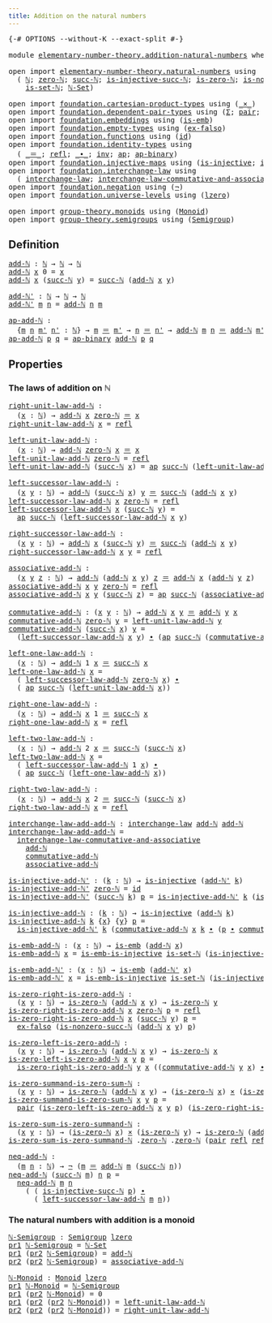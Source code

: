 ```yaml
---
title: Addition on the natural numbers
---
```


<pre class="Agda"><a id="57" class="Symbol">{-#</a> <a id="61" class="Keyword">OPTIONS</a> <a id="69" class="Pragma">--without-K</a> <a id="81" class="Pragma">--exact-split</a> <a id="95" class="Symbol">#-}</a>

<a id="100" class="Keyword">module</a> <a id="107" href="elementary-number-theory.addition-natural-numbers.html" class="Module">elementary-number-theory.addition-natural-numbers</a> <a id="157" class="Keyword">where</a>

<a id="164" class="Keyword">open</a> <a id="169" class="Keyword">import</a> <a id="176" href="elementary-number-theory.natural-numbers.html" class="Module">elementary-number-theory.natural-numbers</a> <a id="217" class="Keyword">using</a>
  <a id="225" class="Symbol">(</a> <a id="227" href="elementary-number-theory.natural-numbers.html#1530" class="Datatype">ℕ</a><a id="228" class="Symbol">;</a> <a id="230" href="elementary-number-theory.natural-numbers.html#1551" class="InductiveConstructor">zero-ℕ</a><a id="236" class="Symbol">;</a> <a id="238" href="elementary-number-theory.natural-numbers.html#1564" class="InductiveConstructor">succ-ℕ</a><a id="244" class="Symbol">;</a> <a id="246" href="elementary-number-theory.natural-numbers.html#2549" class="Function">is-injective-succ-ℕ</a><a id="265" class="Symbol">;</a> <a id="267" href="elementary-number-theory.natural-numbers.html#1828" class="Function">is-zero-ℕ</a><a id="276" class="Symbol">;</a> <a id="278" href="elementary-number-theory.natural-numbers.html#2875" class="Function">is-nonzero-succ-ℕ</a><a id="295" class="Symbol">;</a>
    <a id="301" href="elementary-number-theory.natural-numbers.html#4371" class="Function">is-set-ℕ</a><a id="309" class="Symbol">;</a> <a id="311" href="elementary-number-theory.natural-numbers.html#4487" class="Function">ℕ-Set</a><a id="316" class="Symbol">)</a>
  
<a id="321" class="Keyword">open</a> <a id="326" class="Keyword">import</a> <a id="333" href="foundation.cartesian-product-types.html" class="Module">foundation.cartesian-product-types</a> <a id="368" class="Keyword">using</a> <a id="374" class="Symbol">(</a><a id="375" href="foundation-core.cartesian-product-types.html#590" class="Function Operator">_×_</a><a id="378" class="Symbol">)</a>
<a id="380" class="Keyword">open</a> <a id="385" class="Keyword">import</a> <a id="392" href="foundation.dependent-pair-types.html" class="Module">foundation.dependent-pair-types</a> <a id="424" class="Keyword">using</a> <a id="430" class="Symbol">(</a><a id="431" href="foundation-core.dependent-pair-types.html#515" class="Record">Σ</a><a id="432" class="Symbol">;</a> <a id="434" href="foundation-core.dependent-pair-types.html#588" class="InductiveConstructor">pair</a><a id="438" class="Symbol">;</a> <a id="440" href="foundation-core.dependent-pair-types.html#605" class="Field">pr1</a><a id="443" class="Symbol">;</a> <a id="445" href="foundation-core.dependent-pair-types.html#617" class="Field">pr2</a><a id="448" class="Symbol">)</a>
<a id="450" class="Keyword">open</a> <a id="455" class="Keyword">import</a> <a id="462" href="foundation.embeddings.html" class="Module">foundation.embeddings</a> <a id="484" class="Keyword">using</a> <a id="490" class="Symbol">(</a><a id="491" href="foundation-core.embeddings.html#992" class="Function">is-emb</a><a id="497" class="Symbol">)</a>
<a id="499" class="Keyword">open</a> <a id="504" class="Keyword">import</a> <a id="511" href="foundation.empty-types.html" class="Module">foundation.empty-types</a> <a id="534" class="Keyword">using</a> <a id="540" class="Symbol">(</a><a id="541" href="foundation-core.empty-types.html#1160" class="Function">ex-falso</a><a id="549" class="Symbol">)</a>
<a id="551" class="Keyword">open</a> <a id="556" class="Keyword">import</a> <a id="563" href="foundation.functions.html" class="Module">foundation.functions</a> <a id="584" class="Keyword">using</a> <a id="590" class="Symbol">(</a><a id="591" href="foundation-core.functions.html#322" class="Function">id</a><a id="593" class="Symbol">)</a>
<a id="595" class="Keyword">open</a> <a id="600" class="Keyword">import</a> <a id="607" href="foundation.identity-types.html" class="Module">foundation.identity-types</a> <a id="633" class="Keyword">using</a>
  <a id="641" class="Symbol">(</a> <a id="643" href="foundation-core.identity-types.html#1865" class="Function Operator">_＝_</a><a id="646" class="Symbol">;</a> <a id="648" href="foundation-core.identity-types.html#1820" class="InductiveConstructor">refl</a><a id="652" class="Symbol">;</a> <a id="654" href="foundation-core.identity-types.html#2425" class="Function Operator">_∙_</a><a id="657" class="Symbol">;</a> <a id="659" href="foundation-core.identity-types.html#2729" class="Function">inv</a><a id="662" class="Symbol">;</a> <a id="664" href="foundation-core.identity-types.html#4003" class="Function">ap</a><a id="666" class="Symbol">;</a> <a id="668" href="foundation-core.identity-types.html#7804" class="Function">ap-binary</a><a id="677" class="Symbol">)</a>
<a id="679" class="Keyword">open</a> <a id="684" class="Keyword">import</a> <a id="691" href="foundation.injective-maps.html" class="Module">foundation.injective-maps</a> <a id="717" class="Keyword">using</a> <a id="723" class="Symbol">(</a><a id="724" href="foundation.injective-maps.html#1309" class="Function">is-injective</a><a id="736" class="Symbol">;</a> <a id="738" href="foundation.injective-maps.html#4586" class="Function">is-emb-is-injective</a><a id="757" class="Symbol">)</a>
<a id="759" class="Keyword">open</a> <a id="764" class="Keyword">import</a> <a id="771" href="foundation.interchange-law.html" class="Module">foundation.interchange-law</a> <a id="798" class="Keyword">using</a>
  <a id="806" class="Symbol">(</a> <a id="808" href="foundation.interchange-law.html#1655" class="Function">interchange-law</a><a id="823" class="Symbol">;</a> <a id="825" href="foundation.interchange-law.html#1771" class="Function">interchange-law-commutative-and-associative</a><a id="868" class="Symbol">)</a>
<a id="870" class="Keyword">open</a> <a id="875" class="Keyword">import</a> <a id="882" href="foundation.negation.html" class="Module">foundation.negation</a> <a id="902" class="Keyword">using</a> <a id="908" class="Symbol">(</a><a id="909" href="foundation-core.negation.html#465" class="Function">¬</a><a id="910" class="Symbol">)</a>
<a id="912" class="Keyword">open</a> <a id="917" class="Keyword">import</a> <a id="924" href="foundation.universe-levels.html" class="Module">foundation.universe-levels</a> <a id="951" class="Keyword">using</a> <a id="957" class="Symbol">(</a><a id="958" href="Agda.Primitive.html#764" class="Primitive">lzero</a><a id="963" class="Symbol">)</a>

<a id="966" class="Keyword">open</a> <a id="971" class="Keyword">import</a> <a id="978" href="group-theory.monoids.html" class="Module">group-theory.monoids</a> <a id="999" class="Keyword">using</a> <a id="1005" class="Symbol">(</a><a id="1006" href="group-theory.monoids.html#1020" class="Function">Monoid</a><a id="1012" class="Symbol">)</a>
<a id="1014" class="Keyword">open</a> <a id="1019" class="Keyword">import</a> <a id="1026" href="group-theory.semigroups.html" class="Module">group-theory.semigroups</a> <a id="1050" class="Keyword">using</a> <a id="1056" class="Symbol">(</a><a id="1057" href="group-theory.semigroups.html#750" class="Function">Semigroup</a><a id="1066" class="Symbol">)</a>
</pre>
## Definition

<pre class="Agda"><a id="add-ℕ"></a><a id="1096" href="elementary-number-theory.addition-natural-numbers.html#1096" class="Function">add-ℕ</a> <a id="1102" class="Symbol">:</a> <a id="1104" href="elementary-number-theory.natural-numbers.html#1530" class="Datatype">ℕ</a> <a id="1106" class="Symbol">→</a> <a id="1108" href="elementary-number-theory.natural-numbers.html#1530" class="Datatype">ℕ</a> <a id="1110" class="Symbol">→</a> <a id="1112" href="elementary-number-theory.natural-numbers.html#1530" class="Datatype">ℕ</a>
<a id="1114" href="elementary-number-theory.addition-natural-numbers.html#1096" class="Function">add-ℕ</a> <a id="1120" href="elementary-number-theory.addition-natural-numbers.html#1120" class="Bound">x</a> <a id="1122" class="Number">0</a> <a id="1124" class="Symbol">=</a> <a id="1126" href="elementary-number-theory.addition-natural-numbers.html#1120" class="Bound">x</a>
<a id="1128" href="elementary-number-theory.addition-natural-numbers.html#1096" class="Function">add-ℕ</a> <a id="1134" href="elementary-number-theory.addition-natural-numbers.html#1134" class="Bound">x</a> <a id="1136" class="Symbol">(</a><a id="1137" href="elementary-number-theory.natural-numbers.html#1564" class="InductiveConstructor">succ-ℕ</a> <a id="1144" href="elementary-number-theory.addition-natural-numbers.html#1144" class="Bound">y</a><a id="1145" class="Symbol">)</a> <a id="1147" class="Symbol">=</a> <a id="1149" href="elementary-number-theory.natural-numbers.html#1564" class="InductiveConstructor">succ-ℕ</a> <a id="1156" class="Symbol">(</a><a id="1157" href="elementary-number-theory.addition-natural-numbers.html#1096" class="Function">add-ℕ</a> <a id="1163" href="elementary-number-theory.addition-natural-numbers.html#1134" class="Bound">x</a> <a id="1165" href="elementary-number-theory.addition-natural-numbers.html#1144" class="Bound">y</a><a id="1166" class="Symbol">)</a>

<a id="add-ℕ&#39;"></a><a id="1169" href="elementary-number-theory.addition-natural-numbers.html#1169" class="Function">add-ℕ&#39;</a> <a id="1176" class="Symbol">:</a> <a id="1178" href="elementary-number-theory.natural-numbers.html#1530" class="Datatype">ℕ</a> <a id="1180" class="Symbol">→</a> <a id="1182" href="elementary-number-theory.natural-numbers.html#1530" class="Datatype">ℕ</a> <a id="1184" class="Symbol">→</a> <a id="1186" href="elementary-number-theory.natural-numbers.html#1530" class="Datatype">ℕ</a>
<a id="1188" href="elementary-number-theory.addition-natural-numbers.html#1169" class="Function">add-ℕ&#39;</a> <a id="1195" href="elementary-number-theory.addition-natural-numbers.html#1195" class="Bound">m</a> <a id="1197" href="elementary-number-theory.addition-natural-numbers.html#1197" class="Bound">n</a> <a id="1199" class="Symbol">=</a> <a id="1201" href="elementary-number-theory.addition-natural-numbers.html#1096" class="Function">add-ℕ</a> <a id="1207" href="elementary-number-theory.addition-natural-numbers.html#1197" class="Bound">n</a> <a id="1209" href="elementary-number-theory.addition-natural-numbers.html#1195" class="Bound">m</a>

<a id="ap-add-ℕ"></a><a id="1212" href="elementary-number-theory.addition-natural-numbers.html#1212" class="Function">ap-add-ℕ</a> <a id="1221" class="Symbol">:</a>
  <a id="1225" class="Symbol">{</a><a id="1226" href="elementary-number-theory.addition-natural-numbers.html#1226" class="Bound">m</a> <a id="1228" href="elementary-number-theory.addition-natural-numbers.html#1228" class="Bound">n</a> <a id="1230" href="elementary-number-theory.addition-natural-numbers.html#1230" class="Bound">m&#39;</a> <a id="1233" href="elementary-number-theory.addition-natural-numbers.html#1233" class="Bound">n&#39;</a> <a id="1236" class="Symbol">:</a> <a id="1238" href="elementary-number-theory.natural-numbers.html#1530" class="Datatype">ℕ</a><a id="1239" class="Symbol">}</a> <a id="1241" class="Symbol">→</a> <a id="1243" href="elementary-number-theory.addition-natural-numbers.html#1226" class="Bound">m</a> <a id="1245" href="foundation-core.identity-types.html#1865" class="Function Operator">＝</a> <a id="1247" href="elementary-number-theory.addition-natural-numbers.html#1230" class="Bound">m&#39;</a> <a id="1250" class="Symbol">→</a> <a id="1252" href="elementary-number-theory.addition-natural-numbers.html#1228" class="Bound">n</a> <a id="1254" href="foundation-core.identity-types.html#1865" class="Function Operator">＝</a> <a id="1256" href="elementary-number-theory.addition-natural-numbers.html#1233" class="Bound">n&#39;</a> <a id="1259" class="Symbol">→</a> <a id="1261" href="elementary-number-theory.addition-natural-numbers.html#1096" class="Function">add-ℕ</a> <a id="1267" href="elementary-number-theory.addition-natural-numbers.html#1226" class="Bound">m</a> <a id="1269" href="elementary-number-theory.addition-natural-numbers.html#1228" class="Bound">n</a> <a id="1271" href="foundation-core.identity-types.html#1865" class="Function Operator">＝</a> <a id="1273" href="elementary-number-theory.addition-natural-numbers.html#1096" class="Function">add-ℕ</a> <a id="1279" href="elementary-number-theory.addition-natural-numbers.html#1230" class="Bound">m&#39;</a> <a id="1282" href="elementary-number-theory.addition-natural-numbers.html#1233" class="Bound">n&#39;</a>
<a id="1285" href="elementary-number-theory.addition-natural-numbers.html#1212" class="Function">ap-add-ℕ</a> <a id="1294" href="elementary-number-theory.addition-natural-numbers.html#1294" class="Bound">p</a> <a id="1296" href="elementary-number-theory.addition-natural-numbers.html#1296" class="Bound">q</a> <a id="1298" class="Symbol">=</a> <a id="1300" href="foundation-core.identity-types.html#7804" class="Function">ap-binary</a> <a id="1310" href="elementary-number-theory.addition-natural-numbers.html#1096" class="Function">add-ℕ</a> <a id="1316" href="elementary-number-theory.addition-natural-numbers.html#1294" class="Bound">p</a> <a id="1318" href="elementary-number-theory.addition-natural-numbers.html#1296" class="Bound">q</a>
</pre>
## Properties

### The laws of addition on ℕ

<pre class="Agda"><a id="right-unit-law-add-ℕ"></a><a id="1379" href="elementary-number-theory.addition-natural-numbers.html#1379" class="Function">right-unit-law-add-ℕ</a> <a id="1400" class="Symbol">:</a>
  <a id="1404" class="Symbol">(</a><a id="1405" href="elementary-number-theory.addition-natural-numbers.html#1405" class="Bound">x</a> <a id="1407" class="Symbol">:</a> <a id="1409" href="elementary-number-theory.natural-numbers.html#1530" class="Datatype">ℕ</a><a id="1410" class="Symbol">)</a> <a id="1412" class="Symbol">→</a> <a id="1414" href="elementary-number-theory.addition-natural-numbers.html#1096" class="Function">add-ℕ</a> <a id="1420" href="elementary-number-theory.addition-natural-numbers.html#1405" class="Bound">x</a> <a id="1422" href="elementary-number-theory.natural-numbers.html#1551" class="InductiveConstructor">zero-ℕ</a> <a id="1429" href="foundation-core.identity-types.html#1865" class="Function Operator">＝</a> <a id="1431" href="elementary-number-theory.addition-natural-numbers.html#1405" class="Bound">x</a>
<a id="1433" href="elementary-number-theory.addition-natural-numbers.html#1379" class="Function">right-unit-law-add-ℕ</a> <a id="1454" href="elementary-number-theory.addition-natural-numbers.html#1454" class="Bound">x</a> <a id="1456" class="Symbol">=</a> <a id="1458" href="foundation-core.identity-types.html#1820" class="InductiveConstructor">refl</a>

<a id="left-unit-law-add-ℕ"></a><a id="1464" href="elementary-number-theory.addition-natural-numbers.html#1464" class="Function">left-unit-law-add-ℕ</a> <a id="1484" class="Symbol">:</a>
  <a id="1488" class="Symbol">(</a><a id="1489" href="elementary-number-theory.addition-natural-numbers.html#1489" class="Bound">x</a> <a id="1491" class="Symbol">:</a> <a id="1493" href="elementary-number-theory.natural-numbers.html#1530" class="Datatype">ℕ</a><a id="1494" class="Symbol">)</a> <a id="1496" class="Symbol">→</a> <a id="1498" href="elementary-number-theory.addition-natural-numbers.html#1096" class="Function">add-ℕ</a> <a id="1504" href="elementary-number-theory.natural-numbers.html#1551" class="InductiveConstructor">zero-ℕ</a> <a id="1511" href="elementary-number-theory.addition-natural-numbers.html#1489" class="Bound">x</a> <a id="1513" href="foundation-core.identity-types.html#1865" class="Function Operator">＝</a> <a id="1515" href="elementary-number-theory.addition-natural-numbers.html#1489" class="Bound">x</a>
<a id="1517" href="elementary-number-theory.addition-natural-numbers.html#1464" class="Function">left-unit-law-add-ℕ</a> <a id="1537" href="elementary-number-theory.natural-numbers.html#1551" class="InductiveConstructor">zero-ℕ</a> <a id="1544" class="Symbol">=</a> <a id="1546" href="foundation-core.identity-types.html#1820" class="InductiveConstructor">refl</a>
<a id="1551" href="elementary-number-theory.addition-natural-numbers.html#1464" class="Function">left-unit-law-add-ℕ</a> <a id="1571" class="Symbol">(</a><a id="1572" href="elementary-number-theory.natural-numbers.html#1564" class="InductiveConstructor">succ-ℕ</a> <a id="1579" href="elementary-number-theory.addition-natural-numbers.html#1579" class="Bound">x</a><a id="1580" class="Symbol">)</a> <a id="1582" class="Symbol">=</a> <a id="1584" href="foundation-core.identity-types.html#4003" class="Function">ap</a> <a id="1587" href="elementary-number-theory.natural-numbers.html#1564" class="InductiveConstructor">succ-ℕ</a> <a id="1594" class="Symbol">(</a><a id="1595" href="elementary-number-theory.addition-natural-numbers.html#1464" class="Function">left-unit-law-add-ℕ</a> <a id="1615" href="elementary-number-theory.addition-natural-numbers.html#1579" class="Bound">x</a><a id="1616" class="Symbol">)</a>

<a id="left-successor-law-add-ℕ"></a><a id="1619" href="elementary-number-theory.addition-natural-numbers.html#1619" class="Function">left-successor-law-add-ℕ</a> <a id="1644" class="Symbol">:</a>
  <a id="1648" class="Symbol">(</a><a id="1649" href="elementary-number-theory.addition-natural-numbers.html#1649" class="Bound">x</a> <a id="1651" href="elementary-number-theory.addition-natural-numbers.html#1651" class="Bound">y</a> <a id="1653" class="Symbol">:</a> <a id="1655" href="elementary-number-theory.natural-numbers.html#1530" class="Datatype">ℕ</a><a id="1656" class="Symbol">)</a> <a id="1658" class="Symbol">→</a> <a id="1660" href="elementary-number-theory.addition-natural-numbers.html#1096" class="Function">add-ℕ</a> <a id="1666" class="Symbol">(</a><a id="1667" href="elementary-number-theory.natural-numbers.html#1564" class="InductiveConstructor">succ-ℕ</a> <a id="1674" href="elementary-number-theory.addition-natural-numbers.html#1649" class="Bound">x</a><a id="1675" class="Symbol">)</a> <a id="1677" href="elementary-number-theory.addition-natural-numbers.html#1651" class="Bound">y</a> <a id="1679" href="foundation-core.identity-types.html#1865" class="Function Operator">＝</a> <a id="1681" href="elementary-number-theory.natural-numbers.html#1564" class="InductiveConstructor">succ-ℕ</a> <a id="1688" class="Symbol">(</a><a id="1689" href="elementary-number-theory.addition-natural-numbers.html#1096" class="Function">add-ℕ</a> <a id="1695" href="elementary-number-theory.addition-natural-numbers.html#1649" class="Bound">x</a> <a id="1697" href="elementary-number-theory.addition-natural-numbers.html#1651" class="Bound">y</a><a id="1698" class="Symbol">)</a>
<a id="1700" href="elementary-number-theory.addition-natural-numbers.html#1619" class="Function">left-successor-law-add-ℕ</a> <a id="1725" href="elementary-number-theory.addition-natural-numbers.html#1725" class="Bound">x</a> <a id="1727" href="elementary-number-theory.natural-numbers.html#1551" class="InductiveConstructor">zero-ℕ</a> <a id="1734" class="Symbol">=</a> <a id="1736" href="foundation-core.identity-types.html#1820" class="InductiveConstructor">refl</a>
<a id="1741" href="elementary-number-theory.addition-natural-numbers.html#1619" class="Function">left-successor-law-add-ℕ</a> <a id="1766" href="elementary-number-theory.addition-natural-numbers.html#1766" class="Bound">x</a> <a id="1768" class="Symbol">(</a><a id="1769" href="elementary-number-theory.natural-numbers.html#1564" class="InductiveConstructor">succ-ℕ</a> <a id="1776" href="elementary-number-theory.addition-natural-numbers.html#1776" class="Bound">y</a><a id="1777" class="Symbol">)</a> <a id="1779" class="Symbol">=</a>
  <a id="1783" href="foundation-core.identity-types.html#4003" class="Function">ap</a> <a id="1786" href="elementary-number-theory.natural-numbers.html#1564" class="InductiveConstructor">succ-ℕ</a> <a id="1793" class="Symbol">(</a><a id="1794" href="elementary-number-theory.addition-natural-numbers.html#1619" class="Function">left-successor-law-add-ℕ</a> <a id="1819" href="elementary-number-theory.addition-natural-numbers.html#1766" class="Bound">x</a> <a id="1821" href="elementary-number-theory.addition-natural-numbers.html#1776" class="Bound">y</a><a id="1822" class="Symbol">)</a>
                                        
<a id="right-successor-law-add-ℕ"></a><a id="1865" href="elementary-number-theory.addition-natural-numbers.html#1865" class="Function">right-successor-law-add-ℕ</a> <a id="1891" class="Symbol">:</a>
  <a id="1895" class="Symbol">(</a><a id="1896" href="elementary-number-theory.addition-natural-numbers.html#1896" class="Bound">x</a> <a id="1898" href="elementary-number-theory.addition-natural-numbers.html#1898" class="Bound">y</a> <a id="1900" class="Symbol">:</a> <a id="1902" href="elementary-number-theory.natural-numbers.html#1530" class="Datatype">ℕ</a><a id="1903" class="Symbol">)</a> <a id="1905" class="Symbol">→</a> <a id="1907" href="elementary-number-theory.addition-natural-numbers.html#1096" class="Function">add-ℕ</a> <a id="1913" href="elementary-number-theory.addition-natural-numbers.html#1896" class="Bound">x</a> <a id="1915" class="Symbol">(</a><a id="1916" href="elementary-number-theory.natural-numbers.html#1564" class="InductiveConstructor">succ-ℕ</a> <a id="1923" href="elementary-number-theory.addition-natural-numbers.html#1898" class="Bound">y</a><a id="1924" class="Symbol">)</a> <a id="1926" href="foundation-core.identity-types.html#1865" class="Function Operator">＝</a> <a id="1928" href="elementary-number-theory.natural-numbers.html#1564" class="InductiveConstructor">succ-ℕ</a> <a id="1935" class="Symbol">(</a><a id="1936" href="elementary-number-theory.addition-natural-numbers.html#1096" class="Function">add-ℕ</a> <a id="1942" href="elementary-number-theory.addition-natural-numbers.html#1896" class="Bound">x</a> <a id="1944" href="elementary-number-theory.addition-natural-numbers.html#1898" class="Bound">y</a><a id="1945" class="Symbol">)</a>
<a id="1947" href="elementary-number-theory.addition-natural-numbers.html#1865" class="Function">right-successor-law-add-ℕ</a> <a id="1973" href="elementary-number-theory.addition-natural-numbers.html#1973" class="Bound">x</a> <a id="1975" href="elementary-number-theory.addition-natural-numbers.html#1975" class="Bound">y</a> <a id="1977" class="Symbol">=</a> <a id="1979" href="foundation-core.identity-types.html#1820" class="InductiveConstructor">refl</a>

<a id="associative-add-ℕ"></a><a id="1985" href="elementary-number-theory.addition-natural-numbers.html#1985" class="Function">associative-add-ℕ</a> <a id="2003" class="Symbol">:</a>
  <a id="2007" class="Symbol">(</a><a id="2008" href="elementary-number-theory.addition-natural-numbers.html#2008" class="Bound">x</a> <a id="2010" href="elementary-number-theory.addition-natural-numbers.html#2010" class="Bound">y</a> <a id="2012" href="elementary-number-theory.addition-natural-numbers.html#2012" class="Bound">z</a> <a id="2014" class="Symbol">:</a> <a id="2016" href="elementary-number-theory.natural-numbers.html#1530" class="Datatype">ℕ</a><a id="2017" class="Symbol">)</a> <a id="2019" class="Symbol">→</a> <a id="2021" href="elementary-number-theory.addition-natural-numbers.html#1096" class="Function">add-ℕ</a> <a id="2027" class="Symbol">(</a><a id="2028" href="elementary-number-theory.addition-natural-numbers.html#1096" class="Function">add-ℕ</a> <a id="2034" href="elementary-number-theory.addition-natural-numbers.html#2008" class="Bound">x</a> <a id="2036" href="elementary-number-theory.addition-natural-numbers.html#2010" class="Bound">y</a><a id="2037" class="Symbol">)</a> <a id="2039" href="elementary-number-theory.addition-natural-numbers.html#2012" class="Bound">z</a> <a id="2041" href="foundation-core.identity-types.html#1865" class="Function Operator">＝</a> <a id="2043" href="elementary-number-theory.addition-natural-numbers.html#1096" class="Function">add-ℕ</a> <a id="2049" href="elementary-number-theory.addition-natural-numbers.html#2008" class="Bound">x</a> <a id="2051" class="Symbol">(</a><a id="2052" href="elementary-number-theory.addition-natural-numbers.html#1096" class="Function">add-ℕ</a> <a id="2058" href="elementary-number-theory.addition-natural-numbers.html#2010" class="Bound">y</a> <a id="2060" href="elementary-number-theory.addition-natural-numbers.html#2012" class="Bound">z</a><a id="2061" class="Symbol">)</a>
<a id="2063" href="elementary-number-theory.addition-natural-numbers.html#1985" class="Function">associative-add-ℕ</a> <a id="2081" href="elementary-number-theory.addition-natural-numbers.html#2081" class="Bound">x</a> <a id="2083" href="elementary-number-theory.addition-natural-numbers.html#2083" class="Bound">y</a> <a id="2085" href="elementary-number-theory.natural-numbers.html#1551" class="InductiveConstructor">zero-ℕ</a> <a id="2092" class="Symbol">=</a> <a id="2094" href="foundation-core.identity-types.html#1820" class="InductiveConstructor">refl</a> 
<a id="2100" href="elementary-number-theory.addition-natural-numbers.html#1985" class="Function">associative-add-ℕ</a> <a id="2118" href="elementary-number-theory.addition-natural-numbers.html#2118" class="Bound">x</a> <a id="2120" href="elementary-number-theory.addition-natural-numbers.html#2120" class="Bound">y</a> <a id="2122" class="Symbol">(</a><a id="2123" href="elementary-number-theory.natural-numbers.html#1564" class="InductiveConstructor">succ-ℕ</a> <a id="2130" href="elementary-number-theory.addition-natural-numbers.html#2130" class="Bound">z</a><a id="2131" class="Symbol">)</a> <a id="2133" class="Symbol">=</a> <a id="2135" href="foundation-core.identity-types.html#4003" class="Function">ap</a> <a id="2138" href="elementary-number-theory.natural-numbers.html#1564" class="InductiveConstructor">succ-ℕ</a> <a id="2145" class="Symbol">(</a><a id="2146" href="elementary-number-theory.addition-natural-numbers.html#1985" class="Function">associative-add-ℕ</a> <a id="2164" href="elementary-number-theory.addition-natural-numbers.html#2118" class="Bound">x</a> <a id="2166" href="elementary-number-theory.addition-natural-numbers.html#2120" class="Bound">y</a> <a id="2168" href="elementary-number-theory.addition-natural-numbers.html#2130" class="Bound">z</a><a id="2169" class="Symbol">)</a>

<a id="commutative-add-ℕ"></a><a id="2172" href="elementary-number-theory.addition-natural-numbers.html#2172" class="Function">commutative-add-ℕ</a> <a id="2190" class="Symbol">:</a> <a id="2192" class="Symbol">(</a><a id="2193" href="elementary-number-theory.addition-natural-numbers.html#2193" class="Bound">x</a> <a id="2195" href="elementary-number-theory.addition-natural-numbers.html#2195" class="Bound">y</a> <a id="2197" class="Symbol">:</a> <a id="2199" href="elementary-number-theory.natural-numbers.html#1530" class="Datatype">ℕ</a><a id="2200" class="Symbol">)</a> <a id="2202" class="Symbol">→</a> <a id="2204" href="elementary-number-theory.addition-natural-numbers.html#1096" class="Function">add-ℕ</a> <a id="2210" href="elementary-number-theory.addition-natural-numbers.html#2193" class="Bound">x</a> <a id="2212" href="elementary-number-theory.addition-natural-numbers.html#2195" class="Bound">y</a> <a id="2214" href="foundation-core.identity-types.html#1865" class="Function Operator">＝</a> <a id="2216" href="elementary-number-theory.addition-natural-numbers.html#1096" class="Function">add-ℕ</a> <a id="2222" href="elementary-number-theory.addition-natural-numbers.html#2195" class="Bound">y</a> <a id="2224" href="elementary-number-theory.addition-natural-numbers.html#2193" class="Bound">x</a>
<a id="2226" href="elementary-number-theory.addition-natural-numbers.html#2172" class="Function">commutative-add-ℕ</a> <a id="2244" href="elementary-number-theory.natural-numbers.html#1551" class="InductiveConstructor">zero-ℕ</a> <a id="2251" href="elementary-number-theory.addition-natural-numbers.html#2251" class="Bound">y</a> <a id="2253" class="Symbol">=</a> <a id="2255" href="elementary-number-theory.addition-natural-numbers.html#1464" class="Function">left-unit-law-add-ℕ</a> <a id="2275" href="elementary-number-theory.addition-natural-numbers.html#2251" class="Bound">y</a>
<a id="2277" href="elementary-number-theory.addition-natural-numbers.html#2172" class="Function">commutative-add-ℕ</a> <a id="2295" class="Symbol">(</a><a id="2296" href="elementary-number-theory.natural-numbers.html#1564" class="InductiveConstructor">succ-ℕ</a> <a id="2303" href="elementary-number-theory.addition-natural-numbers.html#2303" class="Bound">x</a><a id="2304" class="Symbol">)</a> <a id="2306" href="elementary-number-theory.addition-natural-numbers.html#2306" class="Bound">y</a> <a id="2308" class="Symbol">=</a>
  <a id="2312" class="Symbol">(</a><a id="2313" href="elementary-number-theory.addition-natural-numbers.html#1619" class="Function">left-successor-law-add-ℕ</a> <a id="2338" href="elementary-number-theory.addition-natural-numbers.html#2303" class="Bound">x</a> <a id="2340" href="elementary-number-theory.addition-natural-numbers.html#2306" class="Bound">y</a><a id="2341" class="Symbol">)</a> <a id="2343" href="foundation-core.identity-types.html#2425" class="Function Operator">∙</a> <a id="2345" class="Symbol">(</a><a id="2346" href="foundation-core.identity-types.html#4003" class="Function">ap</a> <a id="2349" href="elementary-number-theory.natural-numbers.html#1564" class="InductiveConstructor">succ-ℕ</a> <a id="2356" class="Symbol">(</a><a id="2357" href="elementary-number-theory.addition-natural-numbers.html#2172" class="Function">commutative-add-ℕ</a> <a id="2375" href="elementary-number-theory.addition-natural-numbers.html#2303" class="Bound">x</a> <a id="2377" href="elementary-number-theory.addition-natural-numbers.html#2306" class="Bound">y</a><a id="2378" class="Symbol">))</a>

<a id="left-one-law-add-ℕ"></a><a id="2382" href="elementary-number-theory.addition-natural-numbers.html#2382" class="Function">left-one-law-add-ℕ</a> <a id="2401" class="Symbol">:</a>
  <a id="2405" class="Symbol">(</a><a id="2406" href="elementary-number-theory.addition-natural-numbers.html#2406" class="Bound">x</a> <a id="2408" class="Symbol">:</a> <a id="2410" href="elementary-number-theory.natural-numbers.html#1530" class="Datatype">ℕ</a><a id="2411" class="Symbol">)</a> <a id="2413" class="Symbol">→</a> <a id="2415" href="elementary-number-theory.addition-natural-numbers.html#1096" class="Function">add-ℕ</a> <a id="2421" class="Number">1</a> <a id="2423" href="elementary-number-theory.addition-natural-numbers.html#2406" class="Bound">x</a> <a id="2425" href="foundation-core.identity-types.html#1865" class="Function Operator">＝</a> <a id="2427" href="elementary-number-theory.natural-numbers.html#1564" class="InductiveConstructor">succ-ℕ</a> <a id="2434" href="elementary-number-theory.addition-natural-numbers.html#2406" class="Bound">x</a>
<a id="2436" href="elementary-number-theory.addition-natural-numbers.html#2382" class="Function">left-one-law-add-ℕ</a> <a id="2455" href="elementary-number-theory.addition-natural-numbers.html#2455" class="Bound">x</a> <a id="2457" class="Symbol">=</a>
  <a id="2461" class="Symbol">(</a> <a id="2463" href="elementary-number-theory.addition-natural-numbers.html#1619" class="Function">left-successor-law-add-ℕ</a> <a id="2488" href="elementary-number-theory.natural-numbers.html#1551" class="InductiveConstructor">zero-ℕ</a> <a id="2495" href="elementary-number-theory.addition-natural-numbers.html#2455" class="Bound">x</a><a id="2496" class="Symbol">)</a> <a id="2498" href="foundation-core.identity-types.html#2425" class="Function Operator">∙</a>
  <a id="2502" class="Symbol">(</a> <a id="2504" href="foundation-core.identity-types.html#4003" class="Function">ap</a> <a id="2507" href="elementary-number-theory.natural-numbers.html#1564" class="InductiveConstructor">succ-ℕ</a> <a id="2514" class="Symbol">(</a><a id="2515" href="elementary-number-theory.addition-natural-numbers.html#1464" class="Function">left-unit-law-add-ℕ</a> <a id="2535" href="elementary-number-theory.addition-natural-numbers.html#2455" class="Bound">x</a><a id="2536" class="Symbol">))</a>

<a id="right-one-law-add-ℕ"></a><a id="2540" href="elementary-number-theory.addition-natural-numbers.html#2540" class="Function">right-one-law-add-ℕ</a> <a id="2560" class="Symbol">:</a>
  <a id="2564" class="Symbol">(</a><a id="2565" href="elementary-number-theory.addition-natural-numbers.html#2565" class="Bound">x</a> <a id="2567" class="Symbol">:</a> <a id="2569" href="elementary-number-theory.natural-numbers.html#1530" class="Datatype">ℕ</a><a id="2570" class="Symbol">)</a> <a id="2572" class="Symbol">→</a> <a id="2574" href="elementary-number-theory.addition-natural-numbers.html#1096" class="Function">add-ℕ</a> <a id="2580" href="elementary-number-theory.addition-natural-numbers.html#2565" class="Bound">x</a> <a id="2582" class="Number">1</a> <a id="2584" href="foundation-core.identity-types.html#1865" class="Function Operator">＝</a> <a id="2586" href="elementary-number-theory.natural-numbers.html#1564" class="InductiveConstructor">succ-ℕ</a> <a id="2593" href="elementary-number-theory.addition-natural-numbers.html#2565" class="Bound">x</a>
<a id="2595" href="elementary-number-theory.addition-natural-numbers.html#2540" class="Function">right-one-law-add-ℕ</a> <a id="2615" href="elementary-number-theory.addition-natural-numbers.html#2615" class="Bound">x</a> <a id="2617" class="Symbol">=</a> <a id="2619" href="foundation-core.identity-types.html#1820" class="InductiveConstructor">refl</a>

<a id="left-two-law-add-ℕ"></a><a id="2625" href="elementary-number-theory.addition-natural-numbers.html#2625" class="Function">left-two-law-add-ℕ</a> <a id="2644" class="Symbol">:</a>
  <a id="2648" class="Symbol">(</a><a id="2649" href="elementary-number-theory.addition-natural-numbers.html#2649" class="Bound">x</a> <a id="2651" class="Symbol">:</a> <a id="2653" href="elementary-number-theory.natural-numbers.html#1530" class="Datatype">ℕ</a><a id="2654" class="Symbol">)</a> <a id="2656" class="Symbol">→</a> <a id="2658" href="elementary-number-theory.addition-natural-numbers.html#1096" class="Function">add-ℕ</a> <a id="2664" class="Number">2</a> <a id="2666" href="elementary-number-theory.addition-natural-numbers.html#2649" class="Bound">x</a> <a id="2668" href="foundation-core.identity-types.html#1865" class="Function Operator">＝</a> <a id="2670" href="elementary-number-theory.natural-numbers.html#1564" class="InductiveConstructor">succ-ℕ</a> <a id="2677" class="Symbol">(</a><a id="2678" href="elementary-number-theory.natural-numbers.html#1564" class="InductiveConstructor">succ-ℕ</a> <a id="2685" href="elementary-number-theory.addition-natural-numbers.html#2649" class="Bound">x</a><a id="2686" class="Symbol">)</a>
<a id="2688" href="elementary-number-theory.addition-natural-numbers.html#2625" class="Function">left-two-law-add-ℕ</a> <a id="2707" href="elementary-number-theory.addition-natural-numbers.html#2707" class="Bound">x</a> <a id="2709" class="Symbol">=</a>
  <a id="2713" class="Symbol">(</a> <a id="2715" href="elementary-number-theory.addition-natural-numbers.html#1619" class="Function">left-successor-law-add-ℕ</a> <a id="2740" class="Number">1</a> <a id="2742" href="elementary-number-theory.addition-natural-numbers.html#2707" class="Bound">x</a><a id="2743" class="Symbol">)</a> <a id="2745" href="foundation-core.identity-types.html#2425" class="Function Operator">∙</a>
  <a id="2749" class="Symbol">(</a> <a id="2751" href="foundation-core.identity-types.html#4003" class="Function">ap</a> <a id="2754" href="elementary-number-theory.natural-numbers.html#1564" class="InductiveConstructor">succ-ℕ</a> <a id="2761" class="Symbol">(</a><a id="2762" href="elementary-number-theory.addition-natural-numbers.html#2382" class="Function">left-one-law-add-ℕ</a> <a id="2781" href="elementary-number-theory.addition-natural-numbers.html#2707" class="Bound">x</a><a id="2782" class="Symbol">))</a>

<a id="right-two-law-add-ℕ"></a><a id="2786" href="elementary-number-theory.addition-natural-numbers.html#2786" class="Function">right-two-law-add-ℕ</a> <a id="2806" class="Symbol">:</a>
  <a id="2810" class="Symbol">(</a><a id="2811" href="elementary-number-theory.addition-natural-numbers.html#2811" class="Bound">x</a> <a id="2813" class="Symbol">:</a> <a id="2815" href="elementary-number-theory.natural-numbers.html#1530" class="Datatype">ℕ</a><a id="2816" class="Symbol">)</a> <a id="2818" class="Symbol">→</a> <a id="2820" href="elementary-number-theory.addition-natural-numbers.html#1096" class="Function">add-ℕ</a> <a id="2826" href="elementary-number-theory.addition-natural-numbers.html#2811" class="Bound">x</a> <a id="2828" class="Number">2</a> <a id="2830" href="foundation-core.identity-types.html#1865" class="Function Operator">＝</a> <a id="2832" href="elementary-number-theory.natural-numbers.html#1564" class="InductiveConstructor">succ-ℕ</a> <a id="2839" class="Symbol">(</a><a id="2840" href="elementary-number-theory.natural-numbers.html#1564" class="InductiveConstructor">succ-ℕ</a> <a id="2847" href="elementary-number-theory.addition-natural-numbers.html#2811" class="Bound">x</a><a id="2848" class="Symbol">)</a>
<a id="2850" href="elementary-number-theory.addition-natural-numbers.html#2786" class="Function">right-two-law-add-ℕ</a> <a id="2870" href="elementary-number-theory.addition-natural-numbers.html#2870" class="Bound">x</a> <a id="2872" class="Symbol">=</a> <a id="2874" href="foundation-core.identity-types.html#1820" class="InductiveConstructor">refl</a>

<a id="interchange-law-add-add-ℕ"></a><a id="2880" href="elementary-number-theory.addition-natural-numbers.html#2880" class="Function">interchange-law-add-add-ℕ</a> <a id="2906" class="Symbol">:</a> <a id="2908" href="foundation.interchange-law.html#1655" class="Function">interchange-law</a> <a id="2924" href="elementary-number-theory.addition-natural-numbers.html#1096" class="Function">add-ℕ</a> <a id="2930" href="elementary-number-theory.addition-natural-numbers.html#1096" class="Function">add-ℕ</a>
<a id="2936" href="elementary-number-theory.addition-natural-numbers.html#2880" class="Function">interchange-law-add-add-ℕ</a> <a id="2962" class="Symbol">=</a>
  <a id="2966" href="foundation.interchange-law.html#1771" class="Function">interchange-law-commutative-and-associative</a>
    <a id="3014" href="elementary-number-theory.addition-natural-numbers.html#1096" class="Function">add-ℕ</a>
    <a id="3024" href="elementary-number-theory.addition-natural-numbers.html#2172" class="Function">commutative-add-ℕ</a>
    <a id="3046" href="elementary-number-theory.addition-natural-numbers.html#1985" class="Function">associative-add-ℕ</a>

<a id="is-injective-add-ℕ&#39;"></a><a id="3065" href="elementary-number-theory.addition-natural-numbers.html#3065" class="Function">is-injective-add-ℕ&#39;</a> <a id="3085" class="Symbol">:</a> <a id="3087" class="Symbol">(</a><a id="3088" href="elementary-number-theory.addition-natural-numbers.html#3088" class="Bound">k</a> <a id="3090" class="Symbol">:</a> <a id="3092" href="elementary-number-theory.natural-numbers.html#1530" class="Datatype">ℕ</a><a id="3093" class="Symbol">)</a> <a id="3095" class="Symbol">→</a> <a id="3097" href="foundation.injective-maps.html#1309" class="Function">is-injective</a> <a id="3110" class="Symbol">(</a><a id="3111" href="elementary-number-theory.addition-natural-numbers.html#1169" class="Function">add-ℕ&#39;</a> <a id="3118" href="elementary-number-theory.addition-natural-numbers.html#3088" class="Bound">k</a><a id="3119" class="Symbol">)</a>
<a id="3121" href="elementary-number-theory.addition-natural-numbers.html#3065" class="Function">is-injective-add-ℕ&#39;</a> <a id="3141" href="elementary-number-theory.natural-numbers.html#1551" class="InductiveConstructor">zero-ℕ</a> <a id="3148" class="Symbol">=</a> <a id="3150" href="foundation-core.functions.html#322" class="Function">id</a>
<a id="3153" href="elementary-number-theory.addition-natural-numbers.html#3065" class="Function">is-injective-add-ℕ&#39;</a> <a id="3173" class="Symbol">(</a><a id="3174" href="elementary-number-theory.natural-numbers.html#1564" class="InductiveConstructor">succ-ℕ</a> <a id="3181" href="elementary-number-theory.addition-natural-numbers.html#3181" class="Bound">k</a><a id="3182" class="Symbol">)</a> <a id="3184" href="elementary-number-theory.addition-natural-numbers.html#3184" class="Bound">p</a> <a id="3186" class="Symbol">=</a> <a id="3188" href="elementary-number-theory.addition-natural-numbers.html#3065" class="Function">is-injective-add-ℕ&#39;</a> <a id="3208" href="elementary-number-theory.addition-natural-numbers.html#3181" class="Bound">k</a> <a id="3210" class="Symbol">(</a><a id="3211" href="elementary-number-theory.natural-numbers.html#2549" class="Function">is-injective-succ-ℕ</a> <a id="3231" href="elementary-number-theory.addition-natural-numbers.html#3184" class="Bound">p</a><a id="3232" class="Symbol">)</a>

<a id="is-injective-add-ℕ"></a><a id="3235" href="elementary-number-theory.addition-natural-numbers.html#3235" class="Function">is-injective-add-ℕ</a> <a id="3254" class="Symbol">:</a> <a id="3256" class="Symbol">(</a><a id="3257" href="elementary-number-theory.addition-natural-numbers.html#3257" class="Bound">k</a> <a id="3259" class="Symbol">:</a> <a id="3261" href="elementary-number-theory.natural-numbers.html#1530" class="Datatype">ℕ</a><a id="3262" class="Symbol">)</a> <a id="3264" class="Symbol">→</a> <a id="3266" href="foundation.injective-maps.html#1309" class="Function">is-injective</a> <a id="3279" class="Symbol">(</a><a id="3280" href="elementary-number-theory.addition-natural-numbers.html#1096" class="Function">add-ℕ</a> <a id="3286" href="elementary-number-theory.addition-natural-numbers.html#3257" class="Bound">k</a><a id="3287" class="Symbol">)</a>
<a id="3289" href="elementary-number-theory.addition-natural-numbers.html#3235" class="Function">is-injective-add-ℕ</a> <a id="3308" href="elementary-number-theory.addition-natural-numbers.html#3308" class="Bound">k</a> <a id="3310" class="Symbol">{</a><a id="3311" href="elementary-number-theory.addition-natural-numbers.html#3311" class="Bound">x</a><a id="3312" class="Symbol">}</a> <a id="3314" class="Symbol">{</a><a id="3315" href="elementary-number-theory.addition-natural-numbers.html#3315" class="Bound">y</a><a id="3316" class="Symbol">}</a> <a id="3318" href="elementary-number-theory.addition-natural-numbers.html#3318" class="Bound">p</a> <a id="3320" class="Symbol">=</a>
  <a id="3324" href="elementary-number-theory.addition-natural-numbers.html#3065" class="Function">is-injective-add-ℕ&#39;</a> <a id="3344" href="elementary-number-theory.addition-natural-numbers.html#3308" class="Bound">k</a> <a id="3346" class="Symbol">(</a><a id="3347" href="elementary-number-theory.addition-natural-numbers.html#2172" class="Function">commutative-add-ℕ</a> <a id="3365" href="elementary-number-theory.addition-natural-numbers.html#3311" class="Bound">x</a> <a id="3367" href="elementary-number-theory.addition-natural-numbers.html#3308" class="Bound">k</a> <a id="3369" href="foundation-core.identity-types.html#2425" class="Function Operator">∙</a> <a id="3371" class="Symbol">(</a><a id="3372" href="elementary-number-theory.addition-natural-numbers.html#3318" class="Bound">p</a> <a id="3374" href="foundation-core.identity-types.html#2425" class="Function Operator">∙</a> <a id="3376" href="elementary-number-theory.addition-natural-numbers.html#2172" class="Function">commutative-add-ℕ</a> <a id="3394" href="elementary-number-theory.addition-natural-numbers.html#3308" class="Bound">k</a> <a id="3396" href="elementary-number-theory.addition-natural-numbers.html#3315" class="Bound">y</a><a id="3397" class="Symbol">))</a>

<a id="is-emb-add-ℕ"></a><a id="3401" href="elementary-number-theory.addition-natural-numbers.html#3401" class="Function">is-emb-add-ℕ</a> <a id="3414" class="Symbol">:</a> <a id="3416" class="Symbol">(</a><a id="3417" href="elementary-number-theory.addition-natural-numbers.html#3417" class="Bound">x</a> <a id="3419" class="Symbol">:</a> <a id="3421" href="elementary-number-theory.natural-numbers.html#1530" class="Datatype">ℕ</a><a id="3422" class="Symbol">)</a> <a id="3424" class="Symbol">→</a> <a id="3426" href="foundation-core.embeddings.html#992" class="Function">is-emb</a> <a id="3433" class="Symbol">(</a><a id="3434" href="elementary-number-theory.addition-natural-numbers.html#1096" class="Function">add-ℕ</a> <a id="3440" href="elementary-number-theory.addition-natural-numbers.html#3417" class="Bound">x</a><a id="3441" class="Symbol">)</a>
<a id="3443" href="elementary-number-theory.addition-natural-numbers.html#3401" class="Function">is-emb-add-ℕ</a> <a id="3456" href="elementary-number-theory.addition-natural-numbers.html#3456" class="Bound">x</a> <a id="3458" class="Symbol">=</a> <a id="3460" href="foundation.injective-maps.html#4586" class="Function">is-emb-is-injective</a> <a id="3480" href="elementary-number-theory.natural-numbers.html#4371" class="Function">is-set-ℕ</a> <a id="3489" class="Symbol">(</a><a id="3490" href="elementary-number-theory.addition-natural-numbers.html#3235" class="Function">is-injective-add-ℕ</a> <a id="3509" href="elementary-number-theory.addition-natural-numbers.html#3456" class="Bound">x</a><a id="3510" class="Symbol">)</a>

<a id="is-emb-add-ℕ&#39;"></a><a id="3513" href="elementary-number-theory.addition-natural-numbers.html#3513" class="Function">is-emb-add-ℕ&#39;</a> <a id="3527" class="Symbol">:</a> <a id="3529" class="Symbol">(</a><a id="3530" href="elementary-number-theory.addition-natural-numbers.html#3530" class="Bound">x</a> <a id="3532" class="Symbol">:</a> <a id="3534" href="elementary-number-theory.natural-numbers.html#1530" class="Datatype">ℕ</a><a id="3535" class="Symbol">)</a> <a id="3537" class="Symbol">→</a> <a id="3539" href="foundation-core.embeddings.html#992" class="Function">is-emb</a> <a id="3546" class="Symbol">(</a><a id="3547" href="elementary-number-theory.addition-natural-numbers.html#1169" class="Function">add-ℕ&#39;</a> <a id="3554" href="elementary-number-theory.addition-natural-numbers.html#3530" class="Bound">x</a><a id="3555" class="Symbol">)</a>
<a id="3557" href="elementary-number-theory.addition-natural-numbers.html#3513" class="Function">is-emb-add-ℕ&#39;</a> <a id="3571" href="elementary-number-theory.addition-natural-numbers.html#3571" class="Bound">x</a> <a id="3573" class="Symbol">=</a> <a id="3575" href="foundation.injective-maps.html#4586" class="Function">is-emb-is-injective</a> <a id="3595" href="elementary-number-theory.natural-numbers.html#4371" class="Function">is-set-ℕ</a> <a id="3604" class="Symbol">(</a><a id="3605" href="elementary-number-theory.addition-natural-numbers.html#3065" class="Function">is-injective-add-ℕ&#39;</a> <a id="3625" href="elementary-number-theory.addition-natural-numbers.html#3571" class="Bound">x</a><a id="3626" class="Symbol">)</a>

<a id="is-zero-right-is-zero-add-ℕ"></a><a id="3629" href="elementary-number-theory.addition-natural-numbers.html#3629" class="Function">is-zero-right-is-zero-add-ℕ</a> <a id="3657" class="Symbol">:</a>
  <a id="3661" class="Symbol">(</a><a id="3662" href="elementary-number-theory.addition-natural-numbers.html#3662" class="Bound">x</a> <a id="3664" href="elementary-number-theory.addition-natural-numbers.html#3664" class="Bound">y</a> <a id="3666" class="Symbol">:</a> <a id="3668" href="elementary-number-theory.natural-numbers.html#1530" class="Datatype">ℕ</a><a id="3669" class="Symbol">)</a> <a id="3671" class="Symbol">→</a> <a id="3673" href="elementary-number-theory.natural-numbers.html#1828" class="Function">is-zero-ℕ</a> <a id="3683" class="Symbol">(</a><a id="3684" href="elementary-number-theory.addition-natural-numbers.html#1096" class="Function">add-ℕ</a> <a id="3690" href="elementary-number-theory.addition-natural-numbers.html#3662" class="Bound">x</a> <a id="3692" href="elementary-number-theory.addition-natural-numbers.html#3664" class="Bound">y</a><a id="3693" class="Symbol">)</a> <a id="3695" class="Symbol">→</a> <a id="3697" href="elementary-number-theory.natural-numbers.html#1828" class="Function">is-zero-ℕ</a> <a id="3707" href="elementary-number-theory.addition-natural-numbers.html#3664" class="Bound">y</a>
<a id="3709" href="elementary-number-theory.addition-natural-numbers.html#3629" class="Function">is-zero-right-is-zero-add-ℕ</a> <a id="3737" href="elementary-number-theory.addition-natural-numbers.html#3737" class="Bound">x</a> <a id="3739" href="elementary-number-theory.natural-numbers.html#1551" class="InductiveConstructor">zero-ℕ</a> <a id="3746" href="elementary-number-theory.addition-natural-numbers.html#3746" class="Bound">p</a> <a id="3748" class="Symbol">=</a> <a id="3750" href="foundation-core.identity-types.html#1820" class="InductiveConstructor">refl</a>
<a id="3755" href="elementary-number-theory.addition-natural-numbers.html#3629" class="Function">is-zero-right-is-zero-add-ℕ</a> <a id="3783" href="elementary-number-theory.addition-natural-numbers.html#3783" class="Bound">x</a> <a id="3785" class="Symbol">(</a><a id="3786" href="elementary-number-theory.natural-numbers.html#1564" class="InductiveConstructor">succ-ℕ</a> <a id="3793" href="elementary-number-theory.addition-natural-numbers.html#3793" class="Bound">y</a><a id="3794" class="Symbol">)</a> <a id="3796" href="elementary-number-theory.addition-natural-numbers.html#3796" class="Bound">p</a> <a id="3798" class="Symbol">=</a>
  <a id="3802" href="foundation-core.empty-types.html#1160" class="Function">ex-falso</a> <a id="3811" class="Symbol">(</a><a id="3812" href="elementary-number-theory.natural-numbers.html#2875" class="Function">is-nonzero-succ-ℕ</a> <a id="3830" class="Symbol">(</a><a id="3831" href="elementary-number-theory.addition-natural-numbers.html#1096" class="Function">add-ℕ</a> <a id="3837" href="elementary-number-theory.addition-natural-numbers.html#3783" class="Bound">x</a> <a id="3839" href="elementary-number-theory.addition-natural-numbers.html#3793" class="Bound">y</a><a id="3840" class="Symbol">)</a> <a id="3842" href="elementary-number-theory.addition-natural-numbers.html#3796" class="Bound">p</a><a id="3843" class="Symbol">)</a>

<a id="is-zero-left-is-zero-add-ℕ"></a><a id="3846" href="elementary-number-theory.addition-natural-numbers.html#3846" class="Function">is-zero-left-is-zero-add-ℕ</a> <a id="3873" class="Symbol">:</a>
  <a id="3877" class="Symbol">(</a><a id="3878" href="elementary-number-theory.addition-natural-numbers.html#3878" class="Bound">x</a> <a id="3880" href="elementary-number-theory.addition-natural-numbers.html#3880" class="Bound">y</a> <a id="3882" class="Symbol">:</a> <a id="3884" href="elementary-number-theory.natural-numbers.html#1530" class="Datatype">ℕ</a><a id="3885" class="Symbol">)</a> <a id="3887" class="Symbol">→</a> <a id="3889" href="elementary-number-theory.natural-numbers.html#1828" class="Function">is-zero-ℕ</a> <a id="3899" class="Symbol">(</a><a id="3900" href="elementary-number-theory.addition-natural-numbers.html#1096" class="Function">add-ℕ</a> <a id="3906" href="elementary-number-theory.addition-natural-numbers.html#3878" class="Bound">x</a> <a id="3908" href="elementary-number-theory.addition-natural-numbers.html#3880" class="Bound">y</a><a id="3909" class="Symbol">)</a> <a id="3911" class="Symbol">→</a> <a id="3913" href="elementary-number-theory.natural-numbers.html#1828" class="Function">is-zero-ℕ</a> <a id="3923" href="elementary-number-theory.addition-natural-numbers.html#3878" class="Bound">x</a>
<a id="3925" href="elementary-number-theory.addition-natural-numbers.html#3846" class="Function">is-zero-left-is-zero-add-ℕ</a> <a id="3952" href="elementary-number-theory.addition-natural-numbers.html#3952" class="Bound">x</a> <a id="3954" href="elementary-number-theory.addition-natural-numbers.html#3954" class="Bound">y</a> <a id="3956" href="elementary-number-theory.addition-natural-numbers.html#3956" class="Bound">p</a> <a id="3958" class="Symbol">=</a>
  <a id="3962" href="elementary-number-theory.addition-natural-numbers.html#3629" class="Function">is-zero-right-is-zero-add-ℕ</a> <a id="3990" href="elementary-number-theory.addition-natural-numbers.html#3954" class="Bound">y</a> <a id="3992" href="elementary-number-theory.addition-natural-numbers.html#3952" class="Bound">x</a> <a id="3994" class="Symbol">((</a><a id="3996" href="elementary-number-theory.addition-natural-numbers.html#2172" class="Function">commutative-add-ℕ</a> <a id="4014" href="elementary-number-theory.addition-natural-numbers.html#3954" class="Bound">y</a> <a id="4016" href="elementary-number-theory.addition-natural-numbers.html#3952" class="Bound">x</a><a id="4017" class="Symbol">)</a> <a id="4019" href="foundation-core.identity-types.html#2425" class="Function Operator">∙</a> <a id="4021" href="elementary-number-theory.addition-natural-numbers.html#3956" class="Bound">p</a><a id="4022" class="Symbol">)</a>

<a id="is-zero-summand-is-zero-sum-ℕ"></a><a id="4025" href="elementary-number-theory.addition-natural-numbers.html#4025" class="Function">is-zero-summand-is-zero-sum-ℕ</a> <a id="4055" class="Symbol">:</a>
  <a id="4059" class="Symbol">(</a><a id="4060" href="elementary-number-theory.addition-natural-numbers.html#4060" class="Bound">x</a> <a id="4062" href="elementary-number-theory.addition-natural-numbers.html#4062" class="Bound">y</a> <a id="4064" class="Symbol">:</a> <a id="4066" href="elementary-number-theory.natural-numbers.html#1530" class="Datatype">ℕ</a><a id="4067" class="Symbol">)</a> <a id="4069" class="Symbol">→</a> <a id="4071" href="elementary-number-theory.natural-numbers.html#1828" class="Function">is-zero-ℕ</a> <a id="4081" class="Symbol">(</a><a id="4082" href="elementary-number-theory.addition-natural-numbers.html#1096" class="Function">add-ℕ</a> <a id="4088" href="elementary-number-theory.addition-natural-numbers.html#4060" class="Bound">x</a> <a id="4090" href="elementary-number-theory.addition-natural-numbers.html#4062" class="Bound">y</a><a id="4091" class="Symbol">)</a> <a id="4093" class="Symbol">→</a> <a id="4095" class="Symbol">(</a><a id="4096" href="elementary-number-theory.natural-numbers.html#1828" class="Function">is-zero-ℕ</a> <a id="4106" href="elementary-number-theory.addition-natural-numbers.html#4060" class="Bound">x</a><a id="4107" class="Symbol">)</a> <a id="4109" href="foundation-core.cartesian-product-types.html#590" class="Function Operator">×</a> <a id="4111" class="Symbol">(</a><a id="4112" href="elementary-number-theory.natural-numbers.html#1828" class="Function">is-zero-ℕ</a> <a id="4122" href="elementary-number-theory.addition-natural-numbers.html#4062" class="Bound">y</a><a id="4123" class="Symbol">)</a>
<a id="4125" href="elementary-number-theory.addition-natural-numbers.html#4025" class="Function">is-zero-summand-is-zero-sum-ℕ</a> <a id="4155" href="elementary-number-theory.addition-natural-numbers.html#4155" class="Bound">x</a> <a id="4157" href="elementary-number-theory.addition-natural-numbers.html#4157" class="Bound">y</a> <a id="4159" href="elementary-number-theory.addition-natural-numbers.html#4159" class="Bound">p</a> <a id="4161" class="Symbol">=</a>
  <a id="4165" href="foundation-core.dependent-pair-types.html#588" class="InductiveConstructor">pair</a> <a id="4170" class="Symbol">(</a><a id="4171" href="elementary-number-theory.addition-natural-numbers.html#3846" class="Function">is-zero-left-is-zero-add-ℕ</a> <a id="4198" href="elementary-number-theory.addition-natural-numbers.html#4155" class="Bound">x</a> <a id="4200" href="elementary-number-theory.addition-natural-numbers.html#4157" class="Bound">y</a> <a id="4202" href="elementary-number-theory.addition-natural-numbers.html#4159" class="Bound">p</a><a id="4203" class="Symbol">)</a> <a id="4205" class="Symbol">(</a><a id="4206" href="elementary-number-theory.addition-natural-numbers.html#3629" class="Function">is-zero-right-is-zero-add-ℕ</a> <a id="4234" href="elementary-number-theory.addition-natural-numbers.html#4155" class="Bound">x</a> <a id="4236" href="elementary-number-theory.addition-natural-numbers.html#4157" class="Bound">y</a> <a id="4238" href="elementary-number-theory.addition-natural-numbers.html#4159" class="Bound">p</a><a id="4239" class="Symbol">)</a>

<a id="is-zero-sum-is-zero-summand-ℕ"></a><a id="4242" href="elementary-number-theory.addition-natural-numbers.html#4242" class="Function">is-zero-sum-is-zero-summand-ℕ</a> <a id="4272" class="Symbol">:</a>
  <a id="4276" class="Symbol">(</a><a id="4277" href="elementary-number-theory.addition-natural-numbers.html#4277" class="Bound">x</a> <a id="4279" href="elementary-number-theory.addition-natural-numbers.html#4279" class="Bound">y</a> <a id="4281" class="Symbol">:</a> <a id="4283" href="elementary-number-theory.natural-numbers.html#1530" class="Datatype">ℕ</a><a id="4284" class="Symbol">)</a> <a id="4286" class="Symbol">→</a> <a id="4288" class="Symbol">(</a><a id="4289" href="elementary-number-theory.natural-numbers.html#1828" class="Function">is-zero-ℕ</a> <a id="4299" href="elementary-number-theory.addition-natural-numbers.html#4277" class="Bound">x</a><a id="4300" class="Symbol">)</a> <a id="4302" href="foundation-core.cartesian-product-types.html#590" class="Function Operator">×</a> <a id="4304" class="Symbol">(</a><a id="4305" href="elementary-number-theory.natural-numbers.html#1828" class="Function">is-zero-ℕ</a> <a id="4315" href="elementary-number-theory.addition-natural-numbers.html#4279" class="Bound">y</a><a id="4316" class="Symbol">)</a> <a id="4318" class="Symbol">→</a> <a id="4320" href="elementary-number-theory.natural-numbers.html#1828" class="Function">is-zero-ℕ</a> <a id="4330" class="Symbol">(</a><a id="4331" href="elementary-number-theory.addition-natural-numbers.html#1096" class="Function">add-ℕ</a> <a id="4337" href="elementary-number-theory.addition-natural-numbers.html#4277" class="Bound">x</a> <a id="4339" href="elementary-number-theory.addition-natural-numbers.html#4279" class="Bound">y</a><a id="4340" class="Symbol">)</a>
<a id="4342" href="elementary-number-theory.addition-natural-numbers.html#4242" class="Function">is-zero-sum-is-zero-summand-ℕ</a> <a id="4372" class="DottedPattern Symbol">.</a><a id="4373" href="elementary-number-theory.natural-numbers.html#1551" class="DottedPattern InductiveConstructor">zero-ℕ</a> <a id="4380" class="DottedPattern Symbol">.</a><a id="4381" href="elementary-number-theory.natural-numbers.html#1551" class="DottedPattern InductiveConstructor">zero-ℕ</a> <a id="4388" class="Symbol">(</a><a id="4389" href="foundation-core.dependent-pair-types.html#588" class="InductiveConstructor">pair</a> <a id="4394" href="foundation-core.identity-types.html#1820" class="InductiveConstructor">refl</a> <a id="4399" href="foundation-core.identity-types.html#1820" class="InductiveConstructor">refl</a><a id="4403" class="Symbol">)</a> <a id="4405" class="Symbol">=</a> <a id="4407" href="foundation-core.identity-types.html#1820" class="InductiveConstructor">refl</a>

<a id="neq-add-ℕ"></a><a id="4413" href="elementary-number-theory.addition-natural-numbers.html#4413" class="Function">neq-add-ℕ</a> <a id="4423" class="Symbol">:</a>
  <a id="4427" class="Symbol">(</a><a id="4428" href="elementary-number-theory.addition-natural-numbers.html#4428" class="Bound">m</a> <a id="4430" href="elementary-number-theory.addition-natural-numbers.html#4430" class="Bound">n</a> <a id="4432" class="Symbol">:</a> <a id="4434" href="elementary-number-theory.natural-numbers.html#1530" class="Datatype">ℕ</a><a id="4435" class="Symbol">)</a> <a id="4437" class="Symbol">→</a> <a id="4439" href="foundation-core.negation.html#465" class="Function">¬</a> <a id="4441" class="Symbol">(</a><a id="4442" href="elementary-number-theory.addition-natural-numbers.html#4428" class="Bound">m</a> <a id="4444" href="foundation-core.identity-types.html#1865" class="Function Operator">＝</a> <a id="4446" href="elementary-number-theory.addition-natural-numbers.html#1096" class="Function">add-ℕ</a> <a id="4452" href="elementary-number-theory.addition-natural-numbers.html#4428" class="Bound">m</a> <a id="4454" class="Symbol">(</a><a id="4455" href="elementary-number-theory.natural-numbers.html#1564" class="InductiveConstructor">succ-ℕ</a> <a id="4462" href="elementary-number-theory.addition-natural-numbers.html#4430" class="Bound">n</a><a id="4463" class="Symbol">))</a>
<a id="4466" href="elementary-number-theory.addition-natural-numbers.html#4413" class="Function">neq-add-ℕ</a> <a id="4476" class="Symbol">(</a><a id="4477" href="elementary-number-theory.natural-numbers.html#1564" class="InductiveConstructor">succ-ℕ</a> <a id="4484" href="elementary-number-theory.addition-natural-numbers.html#4484" class="Bound">m</a><a id="4485" class="Symbol">)</a> <a id="4487" href="elementary-number-theory.addition-natural-numbers.html#4487" class="Bound">n</a> <a id="4489" href="elementary-number-theory.addition-natural-numbers.html#4489" class="Bound">p</a> <a id="4491" class="Symbol">=</a>
  <a id="4495" href="elementary-number-theory.addition-natural-numbers.html#4413" class="Function">neq-add-ℕ</a> <a id="4505" href="elementary-number-theory.addition-natural-numbers.html#4484" class="Bound">m</a> <a id="4507" href="elementary-number-theory.addition-natural-numbers.html#4487" class="Bound">n</a>
    <a id="4513" class="Symbol">(</a> <a id="4515" class="Symbol">(</a> <a id="4517" href="elementary-number-theory.natural-numbers.html#2549" class="Function">is-injective-succ-ℕ</a> <a id="4537" href="elementary-number-theory.addition-natural-numbers.html#4489" class="Bound">p</a><a id="4538" class="Symbol">)</a> <a id="4540" href="foundation-core.identity-types.html#2425" class="Function Operator">∙</a>
      <a id="4548" class="Symbol">(</a> <a id="4550" href="elementary-number-theory.addition-natural-numbers.html#1619" class="Function">left-successor-law-add-ℕ</a> <a id="4575" href="elementary-number-theory.addition-natural-numbers.html#4484" class="Bound">m</a> <a id="4577" href="elementary-number-theory.addition-natural-numbers.html#4487" class="Bound">n</a><a id="4578" class="Symbol">))</a>
</pre>
### The natural numbers with addition is a monoid

<pre class="Agda"><a id="ℕ-Semigroup"></a><a id="4645" href="elementary-number-theory.addition-natural-numbers.html#4645" class="Function">ℕ-Semigroup</a> <a id="4657" class="Symbol">:</a> <a id="4659" href="group-theory.semigroups.html#750" class="Function">Semigroup</a> <a id="4669" href="Agda.Primitive.html#764" class="Primitive">lzero</a>
<a id="4675" href="foundation-core.dependent-pair-types.html#605" class="Field">pr1</a> <a id="4679" href="elementary-number-theory.addition-natural-numbers.html#4645" class="Function">ℕ-Semigroup</a> <a id="4691" class="Symbol">=</a> <a id="4693" href="elementary-number-theory.natural-numbers.html#4487" class="Function">ℕ-Set</a>
<a id="4699" href="foundation-core.dependent-pair-types.html#605" class="Field">pr1</a> <a id="4703" class="Symbol">(</a><a id="4704" href="foundation-core.dependent-pair-types.html#617" class="Field">pr2</a> <a id="4708" href="elementary-number-theory.addition-natural-numbers.html#4645" class="Function">ℕ-Semigroup</a><a id="4719" class="Symbol">)</a> <a id="4721" class="Symbol">=</a> <a id="4723" href="elementary-number-theory.addition-natural-numbers.html#1096" class="Function">add-ℕ</a>
<a id="4729" href="foundation-core.dependent-pair-types.html#617" class="Field">pr2</a> <a id="4733" class="Symbol">(</a><a id="4734" href="foundation-core.dependent-pair-types.html#617" class="Field">pr2</a> <a id="4738" href="elementary-number-theory.addition-natural-numbers.html#4645" class="Function">ℕ-Semigroup</a><a id="4749" class="Symbol">)</a> <a id="4751" class="Symbol">=</a> <a id="4753" href="elementary-number-theory.addition-natural-numbers.html#1985" class="Function">associative-add-ℕ</a>

<a id="ℕ-Monoid"></a><a id="4772" href="elementary-number-theory.addition-natural-numbers.html#4772" class="Function">ℕ-Monoid</a> <a id="4781" class="Symbol">:</a> <a id="4783" href="group-theory.monoids.html#1020" class="Function">Monoid</a> <a id="4790" href="Agda.Primitive.html#764" class="Primitive">lzero</a>
<a id="4796" href="foundation-core.dependent-pair-types.html#605" class="Field">pr1</a> <a id="4800" href="elementary-number-theory.addition-natural-numbers.html#4772" class="Function">ℕ-Monoid</a> <a id="4809" class="Symbol">=</a> <a id="4811" href="elementary-number-theory.addition-natural-numbers.html#4645" class="Function">ℕ-Semigroup</a>
<a id="4823" href="foundation-core.dependent-pair-types.html#605" class="Field">pr1</a> <a id="4827" class="Symbol">(</a><a id="4828" href="foundation-core.dependent-pair-types.html#617" class="Field">pr2</a> <a id="4832" href="elementary-number-theory.addition-natural-numbers.html#4772" class="Function">ℕ-Monoid</a><a id="4840" class="Symbol">)</a> <a id="4842" class="Symbol">=</a> <a id="4844" class="Number">0</a>
<a id="4846" href="foundation-core.dependent-pair-types.html#605" class="Field">pr1</a> <a id="4850" class="Symbol">(</a><a id="4851" href="foundation-core.dependent-pair-types.html#617" class="Field">pr2</a> <a id="4855" class="Symbol">(</a><a id="4856" href="foundation-core.dependent-pair-types.html#617" class="Field">pr2</a> <a id="4860" href="elementary-number-theory.addition-natural-numbers.html#4772" class="Function">ℕ-Monoid</a><a id="4868" class="Symbol">))</a> <a id="4871" class="Symbol">=</a> <a id="4873" href="elementary-number-theory.addition-natural-numbers.html#1464" class="Function">left-unit-law-add-ℕ</a>
<a id="4893" href="foundation-core.dependent-pair-types.html#617" class="Field">pr2</a> <a id="4897" class="Symbol">(</a><a id="4898" href="foundation-core.dependent-pair-types.html#617" class="Field">pr2</a> <a id="4902" class="Symbol">(</a><a id="4903" href="foundation-core.dependent-pair-types.html#617" class="Field">pr2</a> <a id="4907" href="elementary-number-theory.addition-natural-numbers.html#4772" class="Function">ℕ-Monoid</a><a id="4915" class="Symbol">))</a> <a id="4918" class="Symbol">=</a> <a id="4920" href="elementary-number-theory.addition-natural-numbers.html#1379" class="Function">right-unit-law-add-ℕ</a>
</pre>